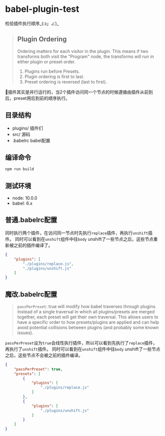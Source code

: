 babel-plugin-test
===
检验插件执行顺序_(:з」∠)_

> ## Plugin Ordering
> Ordering matters for each visitor in the plugin.
> This means if two transforms both visit the "Program" node, the transforms will run in either plugin or preset order.
> 1. Plugins run before Presets.
> 2. Plugin ordering is first to last.
> 3. Preset ordering is reversed (last to first).

插件其实是并行运行的，当2个插件访问同一个节点的时候遵循由插件从前到后，preset用后到前的顺序执行。


## 目录结构
- plugins/ 插件们
- src/ 源码
- .babelrc babel配置

## 编译命令
```bash
npm run build
```

## 测试环境
- node: 10.0.0
- babel: 6.x

## 普通.babelrc配置
同时执行两个插件，在访问同一节点时先执行`replace`插件，再执行`unshift`插件。
同时可以看到在`unshift`组件中往`body` unshift了一些节点之后，这些节点重新被之前的插件编译了。
```json
{
	"plugins": [
		"./plugins/replace.js",
		"./plugins/unshift.js"
	]
}
```

## 魔改.babelrc配置
> `passPerPreset`: true will modify how babel traverses through plugins. Instead of a single traversal in which all plugins/presets are merged together, each preset will get their own traversal.
> This allows users to have a specific order to how presets/plugins are applied and can help avoid potential collisions between plugins (and probably some known issues).

`passPerPreset`设为`true`会线性执行插件，所以可以看到先执行了`replace`插件，再执行了`unshift`插件。
同时可以看到在`unshift`组件中往`body` unshift了一些节点之后，这些节点不会被之前的插件编译。
```json
{
	"passPerPreset": true,
	"presets": [
		{
			"plugins": [
				"./plugins/replace.js"
			]
		},
		{
			"plugins": [
				"./plugins/unshift.js"
			]
		}
	]
}
```
